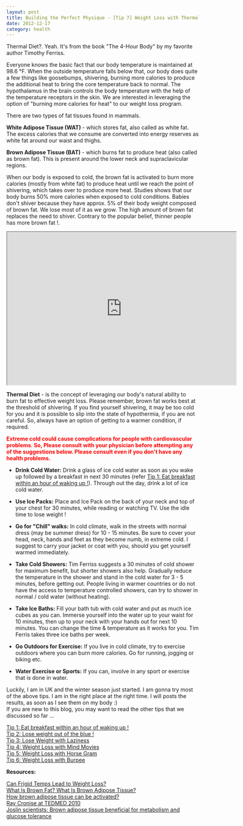 ```yaml
---
layout: post
title: Building the Perfect Physique - [Tip 7] Weight Loss with Thermal Diet
date: 2012-12-17
category: health
---
```


Thermal Diet?. Yeah. It's from the book "The 4-Hour Body" by my favorite author Timothy Ferriss.

Everyone knows the basic fact that our body temperature is maintained at 98.6 °F. When the outside temperature falls below that, our body does quite a few things like goosebumps, shivering, burning more calories to produce the additional heat to bring the core temperature back to normal. The hypothalamus in the brain controls the body temperature with the help of the temperature receptors in the skin. We are interested in leveraging the option of "burning more calories for heat" to our weight loss program.  

There are two types of fat tissues found in mammals.  

**White Adipose Tissue (WAT)** - which stores fat, also called as white fat. The excess calories that we consume are converted into energy reserves as white fat around our waist and thighs.  

**Brown Adipose Tissue (BAT)** - which burns fat to produce heat (also called as brown fat). This is present around the lower neck and supraclavicular regions.  

When our body is exposed to cold, the brown fat is activated to burn more calories (mostly from white fat) to produce heat until we reach the point of shivering, which takes over to produce more heat. Studies shows that our body burns 50% more calories when exposed to cold conditions. Babies don't shiver because they have approx. 5% of their body weight composed of brown fat. We lose most of it as we grow. The high amount of brown fat replaces the need to shiver. Contrary to the popular belief, thinner people has more brown fat !.  

<iframe width="600" height="400"
src="http://www.youtube.com/embed/mVhsptBuLrg?autoplay=0">
</iframe> 

**Thermal Diet** - is the concept of leveraging our body's natural ability to burn fat to effective weight loss. Please remember, brown fat works best at the threshold of shivering. If you find yourself shivering, it may be too cold for you and it is possible to slip into the state of hypothermia, if you are not careful. So, always have an option of getting to a warmer condition, if required.  

<font color="red">**Extreme cold could cause complications for people with cardiovascular problems. So, Please consult with your physician before attempting any of the suggestions below. Please consult even if you don't have any health problems.**</font>  


* **Drink Cold Water:** Drink a glass of ice cold water as soon as you wake up followed by a breakfast in next 30 minutes (refer [Tip 1: Eat breakfast within an hour of waking up !]({{site.url}}/building-the-perfect-physique-tip-1-eat-breakfast-within-an-hour-of-waking-up/)). Through out the day, drink a lot of ice cold water.  

* **Use Ice Packs:** Place and Ice Pack on the back of your neck and top of your chest for 30 minutes, while reading or watching TV. Use the idle time to lose weight !  

* **Go for "Chill" walks:** In cold climate, walk in the streets with normal dress (may be summer dress) for 10 - 15 minutes. Be sure to cover your head, neck, hands and feet as they become numb, in extreme cold. I suggest to carry your jacket or coat with you, should you get yourself warmed immediately.  

* **Take Cold Showers:** Tim Ferriss suggests a 30 minutes of cold shower for maximum benefit, but shorter showers also help. Gradually reduce the temperature in the shower and stand in the cold water for 3 - 5 minutes, before getting out. People living in warmer countries or do not have the access to temperature controlled showers, can try to shower in normal / cold water (without heating).  

* **Take Ice Baths:** Fill your bath tub with cold water and put as much ice cubes as you can. Immerse yourself into the water up to your waist for 10 minutes, then up to your neck with your hands out for next 10 minutes. You can change the time & temperature as it works for you. Tim Ferris takes three ice baths per week.  

* **Go Outdoors for Exercise:** If you live in cold climate, try to exercise outdoors where you can burn more calories. Go for running, jogging or biking etc.  

* **Water Exercise or Sports:** If you can, involve in any sport or exercise that is done in water.  


Luckily, I am in UK and the winter season just started. I am gonna try most of the above tips. I am in the right place at the right time. I will posts the results, as soon as I see them on my body :)  
If you are new to this blog, you may want to read the other tips that we discussed so far ...  

[Tip 1: Eat breakfast within an hour of waking up !]({{site.url}}/building-the-perfect-physique-tip-1-eat-breakfast-within-an-hour-of-waking-up/)  
[Tip 2: Lose weight out of the blue !]({{site.url}}/building-the-perfect-physique-tip-2-lose-weight-out-of-the-blue/)  
[Tip 3: Lose Weight with Laziness]({{site.url}}/building-the-perfect-physique-tip-3-lose-weight-with-laziness/)  
[Tip 4: Weight Loss with Mind Movies]({{site.url}}/building-the-perfect-physique-tip-4-weight-loss-with-mind-movies/)    
[Tip 5: Weight Loss with Horse Gram]({{site.url}}/building-the-perfect-physique-tip-5-weight-loss-with-horse-gram/)  
[Tip 6: Weight Loss with Burpee]({{site.url}}/building-the-perfect-physique-tip-6-weight-loss-with-burpee/)  


**Resources:**  

[Can Frigid Temps Lead to Weight Loss?](http://abcnews.go.com/Health/brr-frigid-temps-lead-weight-loss/story?id=12402127#.UM2EHuQyIvx)  
[What Is Brown Fat? What Is Brown Adipose Tissue?](http://www.medicalnewstoday.com/articles/240989.php)  
[How brown adipose tissue can be activated?](http://www.ethlife.ethz.ch/archive_articles/121112_braune_fettzellen_per/index_EN)  
[Ray Cronise at TEDMED 2010](http://www.youtube.com/watch?v=UrQ_ldCwKUQ)  
[Joslin scientists: Brown adipose tissue beneficial for metabolism and glucose tolerance](http://www.eurekalert.org/pub_releases/2012-12/jdc-jsb120712.php)  
